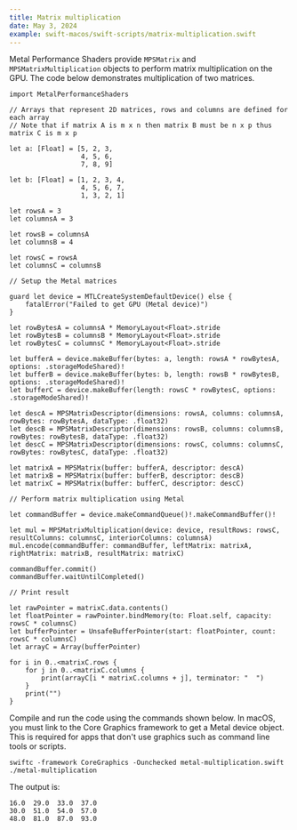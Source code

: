 ```yaml
---
title: Matrix multiplication
date: May 3, 2024
example: swift-macos/swift-scripts/matrix-multiplication.swift
---
```


Metal Performance Shaders provide `MPSMatrix` and `MPSMatrixMultiplication` objects to perform matrix multiplication on the GPU. The code below demonstrates multiplication of two matrices.

```{ .swift .pre1000 }
import MetalPerformanceShaders

// Arrays that represent 2D matrices, rows and columns are defined for each array
// Note that if matrix A is m x n then matrix B must be n x p thus matrix C is m x p

let a: [Float] = [5, 2, 3,
                  4, 5, 6,
                  7, 8, 9]

let b: [Float] = [1, 2, 3, 4,
                  4, 5, 6, 7,
                  1, 3, 2, 1]

let rowsA = 3
let columnsA = 3

let rowsB = columnsA
let columnsB = 4

let rowsC = rowsA
let columnsC = columnsB

// Setup the Metal matrices

guard let device = MTLCreateSystemDefaultDevice() else {
    fatalError("Failed to get GPU (Metal device)")
}

let rowBytesA = columnsA * MemoryLayout<Float>.stride
let rowBytesB = columnsB * MemoryLayout<Float>.stride
let rowBytesC = columnsC * MemoryLayout<Float>.stride

let bufferA = device.makeBuffer(bytes: a, length: rowsA * rowBytesA, options: .storageModeShared)!
let bufferB = device.makeBuffer(bytes: b, length: rowsB * rowBytesB, options: .storageModeShared)!
let bufferC = device.makeBuffer(length: rowsC * rowBytesC, options: .storageModeShared)!

let descA = MPSMatrixDescriptor(dimensions: rowsA, columns: columnsA, rowBytes: rowBytesA, dataType: .float32)
let descB = MPSMatrixDescriptor(dimensions: rowsB, columns: columnsB, rowBytes: rowBytesB, dataType: .float32)
let descC = MPSMatrixDescriptor(dimensions: rowsC, columns: columnsC, rowBytes: rowBytesC, dataType: .float32)

let matrixA = MPSMatrix(buffer: bufferA, descriptor: descA)
let matrixB = MPSMatrix(buffer: bufferB, descriptor: descB)
let matrixC = MPSMatrix(buffer: bufferC, descriptor: descC)

// Perform matrix multiplication using Metal

let commandBuffer = device.makeCommandQueue()!.makeCommandBuffer()!

let mul = MPSMatrixMultiplication(device: device, resultRows: rowsC, resultColumns: columnsC, interiorColumns: columnsA)
mul.encode(commandBuffer: commandBuffer, leftMatrix: matrixA, rightMatrix: matrixB, resultMatrix: matrixC)

commandBuffer.commit()
commandBuffer.waitUntilCompleted()

// Print result

let rawPointer = matrixC.data.contents()
let floatPointer = rawPointer.bindMemory(to: Float.self, capacity: rowsC * columnsC)
let bufferPointer = UnsafeBufferPointer(start: floatPointer, count: rowsC * columnsC)
let arrayC = Array(bufferPointer)

for i in 0..<matrixC.rows {
    for j in 0..<matrixC.columns {
        print(arrayC[i * matrixC.columns + j], terminator: "  ")
    }
    print("")
}
```

Compile and run the code using the commands shown below. In macOS, you must link to the Core Graphics framework to get a Metal device object. This is required for apps that don't use graphics such as command line tools or scripts.

```text
swiftc -framework CoreGraphics -Ounchecked metal-multiplication.swift
./metal-multiplication
```

The output is:

```text
16.0  29.0  33.0  37.0
30.0  51.0  54.0  57.0
48.0  81.0  87.0  93.0
```
